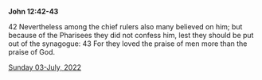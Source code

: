 **John 12:42-43**

42 Nevertheless among the chief rulers also many believed on him; but because of the Pharisees they did not confess him, lest they should be put out of the synagogue: 43 For they loved the praise of men more than the praise of God.

[Sunday 03-July, 2022](https://t.me/s/daily_scripture)
